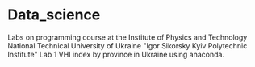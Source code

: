 # Data_science
Labs on programming course at the Institute of Physics and Technology National Technical University of Ukraine "Igor Sikorsky Kyiv Polytechnic Institute"
Lab 1 VHI index by province in Ukraine using anaconda.
